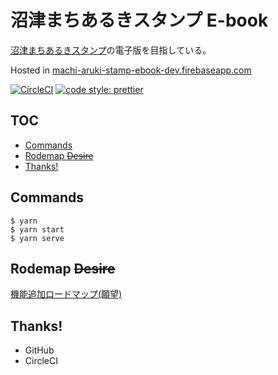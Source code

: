 # 沼津まちあるきスタンプ E-book

[沼津まちあるきスタンプ](https://www.llsunshine-numazu.jp/)の電子版を目指している。

Hosted in [machi-aruki-stamp-ebook-dev.firebaseapp.com]()

[![CircleCI](https://circleci.com/gh/TatsuyaYamamoto/numazu-machi-aruki/tree/develop.svg?style=svg)](https://circleci.com/gh/TatsuyaYamamoto/numazu-machi-aruki/tree/develop)
[![code style: prettier](https://img.shields.io/badge/code_style-prettier-ff69b4.svg?style=flat-square)](https://github.com/prettier/prettier)

<!-- START doctoc generated TOC please keep comment here to allow auto update -->
<!-- DON'T EDIT THIS SECTION, INSTEAD RE-RUN doctoc TO UPDATE -->
## TOC

- [Commands](#commands)
- [Rodemap ~~Desire~~](#rodemap-desire)
- [Thanks!](#thanks)

<!-- END doctoc generated TOC please keep comment here to allow auto update -->

## Commands

```$xslt
$ yarn
$ yarn start
$ yarn serve
```

## Rodemap ~~Desire~~

[機能追加ロードマップ(願望)](https://github.com/TatsuyaYamamoto/machi-aruki-stamp-ebook/issues/1)

## Thanks!

- GitHub
- CircleCI
